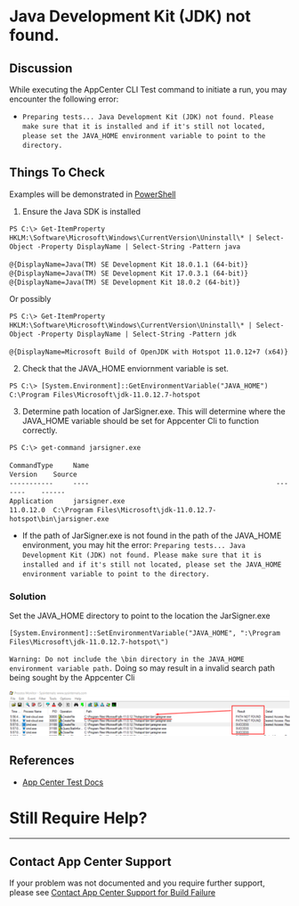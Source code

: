 # Java Development Kit (JDK) not found.

## Discussion
While executing the AppCenter CLI Test command to initiate a run, you may encounter the following error:

* ` Preparing tests... Java Development Kit (JDK) not found. Please make sure that it is installed and if it's still not located, please set the JAVA_HOME environment variable to point to the directory. `

## Things To Check

Examples will be demonstrated in [PowerShell](https://docs.microsoft.com/en-us/powershell/scripting/install/installing-powershell?view=powershell-7.2)

1. Ensure the Java SDK is installed

```
PS C:\> Get-ItemProperty HKLM:\Software\Microsoft\Windows\CurrentVersion\Uninstall\* | Select-Object -Property DisplayName | Select-String -Pattern java

@{DisplayName=Java(TM) SE Development Kit 18.0.1.1 (64-bit)}
@{DisplayName=Java(TM) SE Development Kit 17.0.3.1 (64-bit)}
@{DisplayName=Java(TM) SE Development Kit 18.0.2 (64-bit)}
```

Or possibly 

```
PS C:\> Get-ItemProperty HKLM:\Software\Microsoft\Windows\CurrentVersion\Uninstall\* | Select-Object -Property DisplayName | Select-String -Pattern jdk

@{DisplayName=Microsoft Build of OpenJDK with Hotspot 11.0.12+7 (x64)}
```

2. Check that the JAVA_HOME enviornment variable is set. 

``` 
PS C:\> [System.Environment]::GetEnvironmentVariable("JAVA_HOME")
C:\Program Files\Microsoft\jdk-11.0.12.7-hotspot
```

3. Determine path location of JarSigner.exe. This will determine where the JAVA_HOME variable should be set for Appcenter Cli to function correctly. 

```
PS C:\> get-command jarsigner.exe

CommandType     Name                                               Version    Source
-----------     ----                                               -------    ------
Application     jarsigner.exe                                      11.0.12.0  C:\Program Files\Microsoft\jdk-11.0.12.7-hotspot\bin\jarsigner.exe

```

* If the path of JarSigner.exe is not found in the path of the JAVA_HOME environment, you may hit the error: ` Preparing tests... Java Development Kit (JDK) not found. Please make sure that it is installed and if it's still not located, please set the JAVA_HOME environment variable to point to the directory. `  

### Solution

Set the JAVA_HOME directory to point to the location the JarSigner.exe

```
[System.Environment]::SetEnvironmentVariable("JAVA_HOME", ":\Program Files\Microsoft\jdk-11.0.12.7-hotspot\")
```
` Warning: Do not include the \bin directory in the JAVA_HOME environment variable path. ` Doing so may result in a invalid search path being sought by the Appcenter Cli

![](/Images/jaresigner_notfound.png)

## References
* [App Center Test Docs](https://docs.microsoft.com/en-us/appcenter/test-cloud/)

# Still Require Help?
---
## Contact App Center Support
If your problem was not documented and you require further support, please see [Contact App Center Support for Build Failure](/Build/Contact_App_Center_Suport_Build_Issue.md)